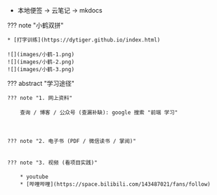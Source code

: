 
* 本地便签 -> 云笔记 -> mkdocs

??? note "小鹤双拼"

    * [打字训练](https://dytiger.github.io/index.html)

    ![](images/小鹤-1.png)
    ![](images/小鹤-2.png)
    ![](images/小鹤-3.png)

??? abstract "学习途径"

    ??? note "1. 网上资料"

        查询 / 博客 / 公众号 (查漏补缺): google 搜索 "前端 学习"



    ??? note "2. 电子书 (PDF / 微信读书 / 掌阅)"


    ??? note "3. 视频 (看项目实践)"

        * youtube
        * [哔哩哔哩](https://space.bilibili.com/143487021/fans/follow)


    


